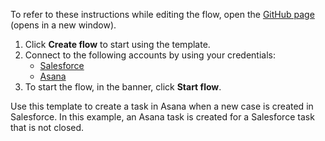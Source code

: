 To refer to these instructions while editing the flow, open the [GitHub page](https://github.com/ot4i/app-connect-templates/tree/n/resources/markdown/Create%20a%20task%20in%20Asana%20when%20a%20new%20case%20is%20created%20in%20Salesforce_instructions.md) (opens in a new window).

1. Click **Create flow** to start using the template.
2. Connect to the following accounts by using your credentials:
   - [Salesforce](https://www.ibm.com/docs/en/app-connect/containers_cd?topic=apps-salesforce)
   - [Asana](https://www.ibm.com/docs/en/app-connect/containers_cd?topic=apps-asana)
3. To start the flow, in the banner, click **Start flow**.


Use this template to create a task in Asana when a new case is created in Salesforce. In this example, an Asana task is created for a Salesforce task that is not closed.






